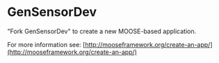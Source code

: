 GenSensorDev
=====

"Fork GenSensorDev" to create a new MOOSE-based application.

For more information see: [http://mooseframework.org/create-an-app/](http://mooseframework.org/create-an-app/)
